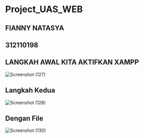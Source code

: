 # Project_UAS_WEB
## FIANNY NATASYA ##
## 312110198 ##

## LANGKAH AWAL KITA AKTIFKAN XAMPP ##

![Screenshot (127)](https://user-images.githubusercontent.com/94009296/211476856-19860ae7-1471-45cc-8c45-c2259b8ea9b0.png)

## Langkah Kedua ##
![Screenshot (128)](https://user-images.githubusercontent.com/94009296/211481151-234e153d-5290-4fc2-93ac-f64d6f52fb1e.png)

## Dengan File ##
![Screenshot (130)](https://user-images.githubusercontent.com/94009296/211482627-df75fb62-597c-4e5e-97b9-a36b474fb04f.png)
